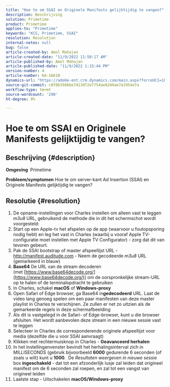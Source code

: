 ```yaml
---
title: "Hoe te om SSAI en Originele Manifests gelijktijdig te vangen?"
description: Beschrijving
solution: Primetime
product: Primetime
applies-to: "Primetime"
keywords: "KCS, Primetime, SSAI"
resolution: Resolution
internal-notes: null
bug: false
article-created-by: Amol Mahajan
article-created-date: "11/9/2022 11:58:17 AM"
article-published-by: Amol Mahajan
article-published-date: "11/9/2022 1:15:44 PM"
version-number: 4
article-number: KA-16610
dynamics-url: "https://adobe-ent.crm.dynamics.com/main.aspx?forceUCI=1&pagetype=entityrecord&etn=knowledgearticle&id=0a56cac8-2560-ed11-9561-6045bd006268"
source-git-commit: c8f8b3566be7413072e7754ae6249ae7a1954e7a
workflow-type: tm+mt
source-wordcount: '290'
ht-degree: 0%

---
```


# Hoe te om SSAI en Originele Manifests gelijktijdig te vangen?

## Beschrijving {#description}

<b>Omgeving </b>
Primetime


<b>Probleem/symptomen</b>
Hoe te om server-kant Ad Insertion (SSAI) en Originele Manifests gelijktijdig te vangen?


## Resolutie {#resolution}


1. De opname-instellingen voor Charles instellen om alleen vast te leggen *m3u8* URL, gebruikend de methode die in dit het schermschot wordt voorgesteld:
2. Start op een Apple-tv het afspelen op de app (waarvoor u foutopsporing nodig hebt) en leg het vast in Charles (waarbij u vooraf Apple TV-configuratie moet instellen met Apple TV Configurator) - zorg dat dit van tevoren gebeurt.
3. Pak de SSAI bootstrap of master afspeellijst URL - http://manifest.auditude.com - Neem de gecodeerde *m3u8* URL (gemarkeerd in blauw)
4. <b>Base64</b> De URL van de stream decoderen (met [https://www.base64decode.org/](https://www.base64decode.org/)) om de oorspronkelijke stream-URL op te halen of de terminalopdracht te gebruiken
5. In Charles, schakel <b>macOS</b> of <b>Windows-proxy</b>
6. Open Safari of Edge browser, ga Base64 in<b>gedecodeerd</b> URL. Laat de video lang genoeg spelen om een paar manifesten van deze master playlist in Charles te verschijnen. Ze zullen er net zo uitzien als de gemarkeerde regels in deze schermafbeelding
7. Als dit is vastgelegd in de Safari- of Edge-browser, kunt u die browser afsluiten. Het wordt aanbevolen deze stream in een nieuwe sessie vast te leggen
8. Selecteer in Charles de corresponderende originele afspeellijst voor media (dezelfde die u voor SSAI aanvraagt)
9. Klikken met rechtermuisknop in Charles - <b>Geavanceerd herhalen</b>
10. In het instellingenvenster bevindt het herhalingsinterval zich in MILLISECONDS (gebruik bijvoorbeeld <b>6000</b> gedurende 6 seconden (of zoals u wilt) kunt u <b>1000</b>.  De *Resultaten weergeven in nieuwe sessie* box <b>ingeschakeld</b> - dat tot een afzonderlijk lusje zal leiden dat origineel manifest om de 6 seconden zal roepen, en zal tot een vangst van origineel leiden
11. Laatste stap - Uitschakelen <b>macOS/Windows-proxy</b>

